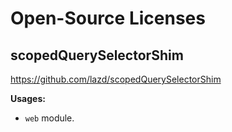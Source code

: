 # Open-Source Licenses

## scopedQuerySelectorShim

https://github.com/lazd/scopedQuerySelectorShim  

**Usages:**

- `web` module.